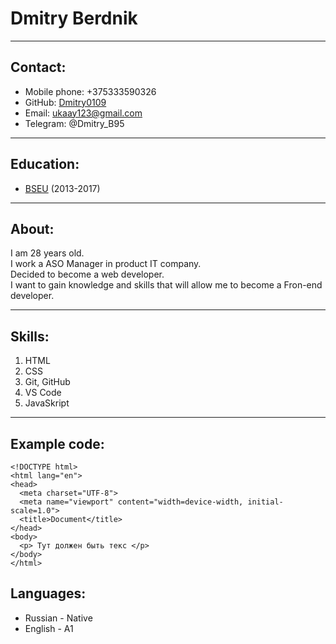 # Dmitry Berdnik

---

## Contact:

- Mobile phone: +375333590326
- GitHub: [Dmitry0109](https://github.com/Dmitry0109 "Link to a Website")
- Email: ukaay123@gmail.com
- Telegram: @Dmitry_B95

---

## Education:

- [BSEU](https://bseu.by/english/ "Link to a Website") (2013-2017)

---

## About:

I am 28 years old.  
I work a ASO Manager in product IT company.  
Decided to become a web developer.  
I want to gain knowledge and skills that will allow me to become a Fron-end developer.

---

## Skills:

1. HTML
2. CSS
3. Git, GitHub
4. VS Code
5. JavaSkript

---

## Example code:

```
<!DOCTYPE html>
<html lang="en">
<head>
  <meta charset="UTF-8">
  <meta name="viewport" content="width=device-width, initial-scale=1.0">
  <title>Document</title>
</head>
<body>
  <p> Тут должен быть текс </p>
</body>
</html>
```

## Languages:

- Russian - Native
- English - A1